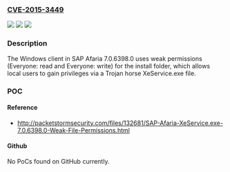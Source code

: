 ### [CVE-2015-3449](https://cve.mitre.org/cgi-bin/cvename.cgi?name=CVE-2015-3449)
![](https://img.shields.io/static/v1?label=Product&message=n%2Fa&color=blue)
![](https://img.shields.io/static/v1?label=Version&message=n%2Fa&color=blue)
![](https://img.shields.io/static/v1?label=Vulnerability&message=n%2Fa&color=brighgreen)

### Description

The Windows client in SAP Afaria 7.0.6398.0 uses weak permissions (Everyone: read and Everyone: write) for the install folder, which allows local users to gain privileges via a Trojan horse XeService.exe file.

### POC

#### Reference
- http://packetstormsecurity.com/files/132681/SAP-Afaria-XeService.exe-7.0.6398.0-Weak-File-Permissions.html

#### Github
No PoCs found on GitHub currently.

